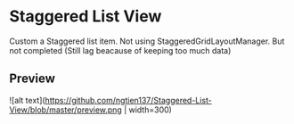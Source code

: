 # Staggered List View
Custom a Staggered list item. Not using StaggeredGridLayoutManager. But not completed (Still lag beacause of keeping too much data)
## Preview 
![alt text](https://github.com/ngtien137/Staggered-List-View/blob/master/preview.png | width=300) 

